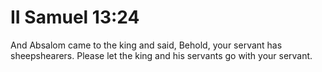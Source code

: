 # II Samuel 13:24

And Absalom came to the king and said, Behold, your servant has sheepshearers. Please let the king and his servants go with your servant.
